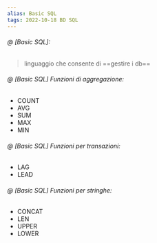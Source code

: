 ```yaml
---
alias: Basic SQL
tags: 2022-10-18 BD SQL
---
```


###### @ [Basic SQL]:
> linguaggio che consente di ==gestire i db==
<!--ID: 1670236971013-->


###### @ [Basic SQL] Funzioni di aggregazione:
- COUNT
- AVG
- SUM
- MAX
- MIN
<!--ID: 1670236971018-->


###### @ [Basic SQL] Funzioni per transazioni:
- LAG
- LEAD
<!--ID: 1670236971023-->


###### @ [Basic SQL] Funzioni per stringhe:
- CONCAT
- LEN
- UPPER
- LOWER
<!--ID: 1670236971027-->
